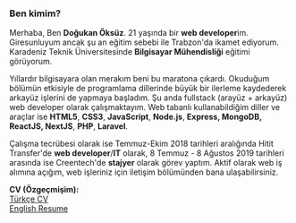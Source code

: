 ### Ben kimim?

Merhaba, Ben  **Doğukan Öksüz**. 21 yaşında bir  **web developer**im. Giresunluyum ancak şu an eğitim sebebi ile Trabzon'da ikamet ediyorum. Karadeniz Teknik Üniversitesinde  **Bilgisayar Mühendisliği**  eğitimi görüyorum.

Yıllardır bilgisayara olan merakım beni bu maratona çıkardı. Okuduğum bölümün etkisiyle de programlama dillerinde büyük bir ilerleme kaydederek arkayüz işlerini de yapmaya başladım. Şu anda fullstack (arayüz + arkayüz) web developer olarak çalışmaktayım. Web tabanlı kullanabildiğim diller ve araçlar ise  **HTML5**,  **CSS3**,  **JavaScript**,  **Node.js**,  **Express, MongoDB, ReactJS, NextJS**,  **PHP**,  **Laravel**.

Çalışma tecrübesi olarak ise Temmuz-Ekim 2018 tarihleri aralığında Hitit Transfer'de  **web developer**/**IT**  olarak, 8 Temmuz - 8 Ağustos 2019 tarihleri arasında ise Creentech'de  **stajyer**  olarak görev yaptım. Aktif olarak web iş alımına açığım, web işleriniz için iletişim bölümünden bana ulaşabilirsiniz.

**CV (Özgeçmişim):**  
[Türkçe CV](https://dogukan.dev/documents/1/5e416b5c63d2a.pdf)  
[English Resume](https://dogukan.dev/documents/1/5e416b78e14b4.pdf)
